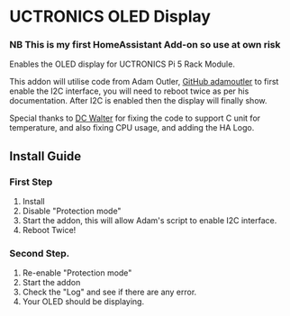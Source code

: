 # UCTRONICS OLED Display

### NB This is my first HomeAssistant Add-on so use at own risk

Enables the OLED display for UCTRONICS Pi 5 Rack Module.

This addon will utilise code from Adam Outler, [GitHub adamoutler](https://github.com/adamoutler/HassOSConfigurator/tree/main/Pi4EnableI2C) to first enable the I2C interface, you will need to reboot twice as per his documentation. After I2C is enabled then the display will finally show.

Special thanks to [DC Walter](https://github.com/dcwalter) for fixing the code to support C unit for temperature, and also fixing CPU usage, and adding the HA Logo.

## Install Guide

### First Step
1. Install
1. Disable "Protection mode"
1. Start the addon, this will allow Adam's script to enable I2C interface.
1. Reboot Twice! 

### Second Step.
1. Re-enable "Protection mode"
1. Start the addon
1. Check the "Log" and see if there are any error.
1. Your OLED should be displaying.

